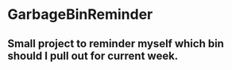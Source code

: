 # GarbageBinReminder

## Small project to reminder myself which bin should I pull out for current week.
